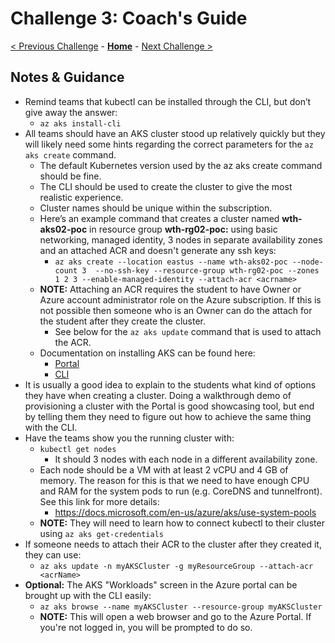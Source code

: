 # Challenge 3: Coach's Guide

[< Previous Challenge](./02-acr.md) - **[Home](README.md)** - [Next Challenge >](./04-k8sdeployment.md)

## Notes & Guidance

- Remind teams that kubectl can be installed through the CLI, but don’t give away the answer:
	- `az aks install-cli`
- All teams should have an AKS cluster stood up relatively quickly but they will likely need some hints regarding the correct parameters for the `az aks create` command.
	- The default Kubernetes version used by the az aks create command should be fine.  
	- The CLI should be used to create the cluster to give the most realistic experience.  
	- Cluster names should be unique within the subscription.  
	- Here’s an example command that creates a cluster named **wth-aks02-poc** in resource group **wth-rg02-poc:** using basic networking, managed identity, 3 nodes in separate availability zones and an attached ACR and doesn't generate any ssh keys:
		- `az aks create --location eastus --name wth-aks02-poc --node-count 3  --no-ssh-key --resource-group wth-rg02-poc --zones 1 2 3 --enable-managed-identity --attach-acr <acrname>`
	- **NOTE:** Attaching an ACR requires the student to have Owner or Azure account administrator role on the Azure subscription. If this is not possible then someone who is an Owner can do the attach for the student after they create the cluster.
		- See below for the `az aks update` command that is used to attach the ACR.
    - Documentation on installing AKS can be found here:
		- [Portal](https://docs.microsoft.com/en-us/azure/aks/kubernetes-walkthrough-portal)
		- [CLI](https://docs.microsoft.com/en-us/azure/aks/kubernetes-walkthrough)
- It is usually a good idea to explain to the students what kind of options they have when creating a cluster. Doing a walkthrough demo of provisioning a cluster with the Portal is good showcasing tool, but end by telling them they need to figure out how to achieve the same thing with the CLI.
- Have the teams show you the running cluster with:
	- `kubectl get nodes`
		- It should 3 nodes with each node in a different availability zone.  
	- Each node should be a VM with at least 2 vCPU and 4 GB of memory.  The reason for this is that we need to have enough CPU and RAM for the system pods to run (e.g. CoreDNS and tunnelfront).  See this link for more details: 
    	- <https://docs.microsoft.com/en-us/azure/aks/use-system-pools>
	- **NOTE:** They will need to learn how to connect kubectl to their cluster using `az aks get-credentials`
- If someone needs to attach their ACR to the cluster after they created it, they can use: 
	- `az aks update -n myAKSCluster -g myResourceGroup --attach-acr <acrName>`
- **Optional:** The AKS "Workloads" screen in the Azure portal can be brought up with the CLI easily:
	- `az aks browse --name myAKSCluster --resource-group myAKSCluster`
	- **NOTE:** This will open a web browser and go to the Azure Portal. If you're not logged in, you will be prompted to do so.